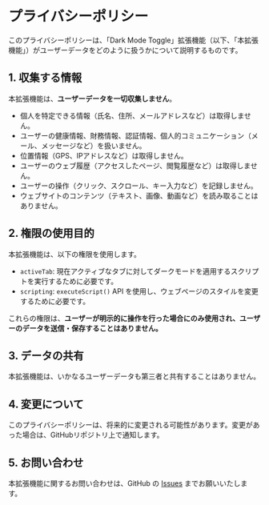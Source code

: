 # プライバシーポリシー

このプライバシーポリシーは、「Dark Mode Toggle」拡張機能（以下、「本拡張機能」）がユーザーデータをどのように扱うかについて説明するものです。

## 1. 収集する情報
本拡張機能は、**ユーザーデータを一切収集しません**。

- 個人を特定できる情報（氏名、住所、メールアドレスなど）は取得しません。
- ユーザーの健康情報、財務情報、認証情報、個人的コミュニケーション（メール、メッセージなど）を扱いません。
- 位置情報（GPS、IPアドレスなど）は取得しません。
- ユーザーのウェブ履歴（アクセスしたページ、閲覧履歴など）は取得しません。
- ユーザーの操作（クリック、スクロール、キー入力など）を記録しません。
- ウェブサイトのコンテンツ（テキスト、画像、動画など）を読み取ることはありません。

## 2. 権限の使用目的
本拡張機能は、以下の権限を使用します。

- `activeTab`: 現在アクティブなタブに対してダークモードを適用するスクリプトを実行するために必要です。
- `scripting`: `executeScript()` API を使用し、ウェブページのスタイルを変更するために必要です。

これらの権限は、**ユーザーが明示的に操作を行った場合にのみ使用され、ユーザーのデータを送信・保存することはありません。**

## 3. データの共有
本拡張機能は、いかなるユーザーデータも第三者と共有することはありません。

## 4. 変更について
このプライバシーポリシーは、将来的に変更される可能性があります。変更があった場合は、GitHubリポジトリ上で通知します。

## 5. お問い合わせ
本拡張機能に関するお問い合わせは、GitHub の [Issues](https://github.com/あなたのユーザー名/リポジトリ名/issues) までお願いいたします。

